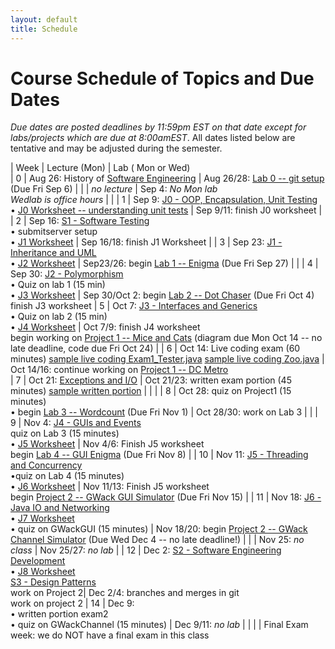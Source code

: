 ```yaml
---
layout: default
title: Schedule
---
```


# Course Schedule of Topics and Due Dates

*Due dates are posted deadlines by 11:59pm EST on that date except for labs/projects which are due at 8:00amEST*. All dates listed below are tentative and may be adjusted during the semester.



| Week | Lecture (Mon)                                                                                                            | Lab ( Mon or Wed)     
| 0    | Aug 26: History of <a href="https://dl.acm.org/doi/pdf/10.1145/1134285.1134288">Software Engineering</a>  | Aug 26/28: [Lab 0 -- git setup](lab/0) (Due Fri Sep 6) |
|     | <i>no lecture</i>   | Sep 4: <i>No Mon lab<br> Wedlab is office hours</i> |                                                 |
| 1    | Sep 9: [J0 - OOP, Encapsulation, Unit Testing](j/0) <br>&bull; [J0 Worksheet -- understanding unit tests](worksheet/j0)          | Sep 9/11: finish J0 worksheet |
| 2    | Sep 16: [S1 - Software Testing](j/software_testing)<br> &bull; submitserver setup<br> &bull; [J1 Worksheet](worksheet/j1)  | Sep 16/18:  finish J1 Worksheet      |
| 3    | Sep 23: [J1 - Inheritance and UML](j/1) <br>&bull; [J2 Worksheet](worksheet/j2)            | Sep23/26: begin [Lab 1 -- Enigma](lab/1) (Due Fri Sep 27)                                                                                 |                                                                        |
| 4    | Sep 30: [J2 - Polymorphism](j/2) <br>&bull; Quiz on lab 1 (15 min)<br>&bull; [J3 Worksheet](worksheet/j3)   | Sep 30/Oct 2: begin [Lab 2 -- Dot Chaser](lab/2) (Due Fri Oct 4) <br> finish J3 worksheet
| 5    | Oct 7: [J3 - Interfaces and Generics](j/3) <br>&bull; Quiz on lab 2 (15 min)<br>&bull; [J4 Worksheet](worksheet/j4)   | Oct 7/9: finish J4 worksheet <br> begin working on [Project 1 -- Mice and Cats](project/1) (diagram due Mon Oct 14 -- no late deadline, code due Fri Oct 24)                                                                              |
| 6    | Oct 14: Live coding exam (60 minutes) [sample live coding Exam1_Tester.java](./j-units/Exam1_Tester.java) [sample live coding Zoo.java](./j-units/Zoo.java)  | Oct 14/16: continue working on [Project 1 -- DC Metro](project/1)        
| 7    | Oct 21: [Exceptions and I/O](j/exceptions) | Oct 21/23: written exam portion (45 minutes) [sample written portion](https://cs2113-s24.github.io/j-units/Exam1.pdf) |                                                    |                                                                 |
| 8    | Oct 28: quiz on Project1 (15 minutes) <br>&bull; begin [Lab 3 -- Wordcount](lab/3) (Due Fri Nov 1)     | Oct 28/30: work on Lab 3          |                                                              |
| 9    | Nov 4: [J4 - GUIs and Events](j/4) <br>quiz on Lab 3 (15 minutes)<br>&bull; [J5 Worksheet](worksheet/j5)    | Nov 4/6: Finish J5 worksheet <br> begin [Lab 4 -- GUI Enigma](lab/4) (Due Fri Nov 8)                                                                             |
| 10   | Nov 11: [J5 - Threading and Concurrency](j/5) <br>&bull;quiz on Lab 4 (15 minutes)<br>&bull; [J6 Worksheet](worksheet/j6)                       | Nov 11/13: Finish J5 worksheet<br> begin [Project 2 -- GWack GUI Simulator](project/2) (Due Fri Nov 15)    |
| 11   | Nov 18: [J6 - Java IO and Networking](j/6) <br>&bull; [J7 Worksheet](worksheet/j7)   <br> &bull; quiz on GWackGUI (15 minutes)         | Nov 18/20: begin [Project 2 -- GWack Channel Simulator](project/2) (Due Wed Dec 4 -- no late deadline!)             |
|    | Nov 25: <i>no class</i>          | Nov 25/27: <i>no lab</i>           |
| 12   | Dec 2: [S2 - Software Engineering Development](j/software_engineering)<br>&bull; [J8 Worksheet](worksheet/j8) <br>[S3 - Design Patterns](j/design)    <br> work on Project 2| Dec 2/4: branches and merges in git <br> work on project 2
| 14   | Dec 9:    <br>&bull; written portion exam2 <br>&bull; quiz on GWackChannel (15 minutes)                                |  Dec 9/11: <i>no lab</i>                                                                                                             |                                               |
|    | Final Exam week: we do NOT have a final exam in this class








